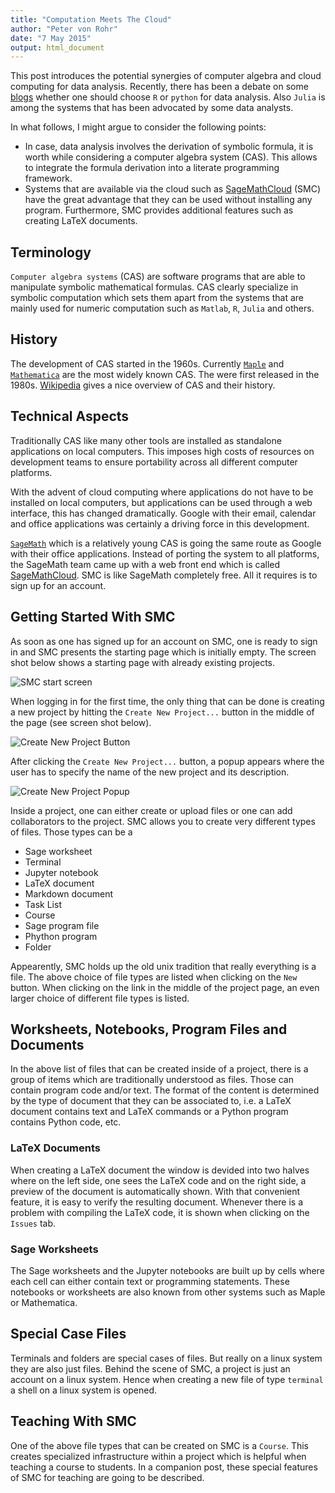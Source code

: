 ```yaml
---
title: "Computation Meets The Cloud"
author: "Peter von Rohr"
date: "7 May 2015"
output: html_document
---
```


This post introduces the potential synergies of computer algebra and cloud computing for data analysis. Recently, there has been a debate on some [blogs](http://www.r-bloggers.com/choosing-r-or-python-for-data-analysis-an-infographic) whether one should choose `R` or `python` for data analysis. Also `Julia` is among the systems that has been advocated by some data analysts. 

In what follows, I might argue to consider the following points:

* In case, data analysis involves the derivation of symbolic formula, it is worth while considering a computer algebra system (CAS). This allows to integrate the formula derivation into a literate programming framework.
* Systems that are available via the cloud such as [SageMathCloud](http://cloud.sagemath.com) (SMC) have the great advantage that they can be used without installing any program. Furthermore, SMC provides additional features such as creating LaTeX documents.


## Terminology
`Computer algebra systems` (CAS) are software programs that are able to manipulate symbolic mathematical formulas. CAS clearly specialize in symbolic computation which sets them apart from the systems that are mainly used for numeric computation such as `Matlab`, `R`, `Julia` and others. 

## History
The development of CAS started in the 1960s. Currently [`Maple`](http://www.maplesoft.com) and [`Mathematica`](http://www.wolfram.com/mathematica/) are the most widely known CAS. The were first released in the 1980s. [Wikipedia](http://en.wikipedia.org/wiki/Computer_algebra_system) gives a nice overview of CAS and their history. 

## Technical Aspects
Traditionally CAS like many other tools are installed as standalone applications on local computers. This imposes high costs of resources on development teams to ensure portability across all different computer platforms.

With the advent of cloud computing where applications do not have to be installed on local computers, but applications can be used through a web interface, this has changed dramatically. Google with their email, calendar and office applications was certainly a driving force in this development. 

[`SageMath`](http://www.sagemath.org) which is a relatively young CAS is going the same route as Google with their office applications. Instead of porting the system to all platforms, the SageMath team came up with a web front end which is called [SageMathCloud](http://cloud.sagemath.com). SMC is like SageMath completely free. All it requires is to sign up for an account. 

## Getting Started With SMC
As soon as one has signed up for an account on SMC, one is ready to sign in and SMC presents the starting page which is initially empty. The screen shot below shows a starting page with already existing projects. 

![SMC start screen](http://charlotte-ngs.github.io/img/2015-05-07-ComputationMeetsTheCloud/smc_start_screen.png) 

When logging in for the first time, the only thing that can be done is creating a new project by hitting the `Create New Project...` button in the middle of the page (see screen shot below). 

![Create New Project Button](http://charlotte-ngs.github.io/img/2015-05-07-ComputationMeetsTheCloud/CreateNewProjectButton.png) 


After clicking the `Create New Project...` button, a popup appears where the user has to specify the name of the new project and its description.

![Create New Project Popup](http://charlotte-ngs.github.io/img/2015-05-07-ComputationMeetsTheCloud/CreateNewProjectPopUp.png) 


Inside a project, one can either create or upload files or one can add collaborators to the project. SMC allows you to create very different types of files. Those types can be a

* Sage worksheet
* Terminal
* Jupyter notebook
* LaTeX document
* Markdown document
* Task List
* Course
* Sage program file
* Phython program
* Folder

Appearently, SMC holds up the old unix tradition that really everything is a file. The above choice of file types are listed when clicking on the `New` button. When clicking on the link in the middle of the project page, an even larger choice of different file types is listed. 


## Worksheets, Notebooks, Program Files and Documents
In the above list of files that can be created inside of a project, there is a group of items which are traditionally understood as files. Those can contain program code and/or text. The format of the content is determined by the type of document that they can be associated to, i.e. a LaTeX document contains text and LaTeX commands or a Python program contains Python code, etc. 

### LaTeX Documents
When creating a LaTeX document the window is devided into two halves where on the left side, one sees the LaTeX code and on the right side, a preview of the document is automatically shown. With that convenient feature, it is easy to verify the resulting document. Whenever there is a problem with compiling the LaTeX code, it is shown when clicking on the `Issues` tab. 

### Sage Worksheets
The Sage worksheets and the Jupyter notebooks are built up by cells where each cell can either contain text or programming statements. These notebooks or worksheets are also known from other systems such as Maple or Mathematica.


## Special Case Files
Terminals and folders are special cases of files. But really on a linux system they are also just files. Behind the scene of SMC, a project is just an account on a linux system. Hence when creating a new file of type `terminal` a shell on a linux system is opened. 


## Teaching With SMC
One of the above file types that can be created on SMC is a `Course`. This creates specialized infrastructure within a project which is helpful when teaching a course to students. In a companion post, these special features of SMC for teaching are going to be described.

